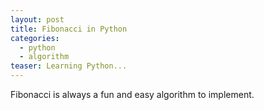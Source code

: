 ```yaml
---
layout: post
title: Fibonacci in Python
categories:
  - python
  - algorithm
teaser: Learning Python...
---
```


Fibonacci is always a fun and easy algorithm to implement.

<script src="https://gist.github.com/1526700.js"> </script>